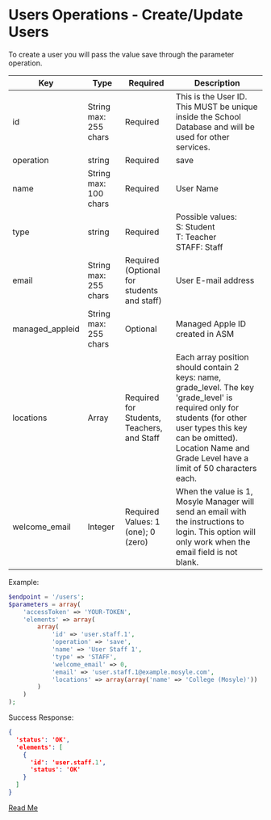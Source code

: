 
# Users Operations - Create/Update Users

To create a user you will pass the value save through the parameter operation.

Key | Type | Required | Description
|-|-|-|-|
id | String max: 255 chars | Required | This is the User ID. This MUST be unique inside the School Database and will be used for other services.
operation | string | Required | save
name | String max: 100 chars | Required | User Name
type | string | Required | Possible values:</br>S: Student</br>T: Teacher</br>STAFF: Staff
email | String max: 255 chars | Required (Optional for students and staff) | User E-mail address
managed_appleid | String max: 255 chars | Optional | Managed Apple ID created in ASM
locations | Array | Required for Students, Teachers, and Staff | Each array position should contain 2 keys: name, grade_level. The key 'grade_level' is required only for students (for other user types this key can be omitted). Location Name and Grade Level have a limit of 50 characters each.
welcome_email | Integer | Required Values: 1 (one); 0 (zero) | When the value is 1, Mosyle Manager will send an email with the instructions to login. This option will only work when the email field is not blank.

Example:

```php
$endpoint = '/users';
$parameters = array(
    'accessToken' => 'YOUR-TOKEN',
    'elements' => array(
        array(
            'id' => 'user.staff.1',
            'operation' => 'save', 
            'name' => 'User Staff 1',
            'type' => 'STAFF',
            'welcome_email' => 0,
            'email' => 'user.staff.1@example.mosyle.com',
            'locations' => array(array('name' => 'College (Mosyle)'))
        )
    )
);
```

Success Response:

```json
{
  'status': 'OK',
  'elements': [
    {
      'id': 'user.staff.1',
      'status': 'OK'
    }
  ]
}
```

[Read Me](readme.md)
